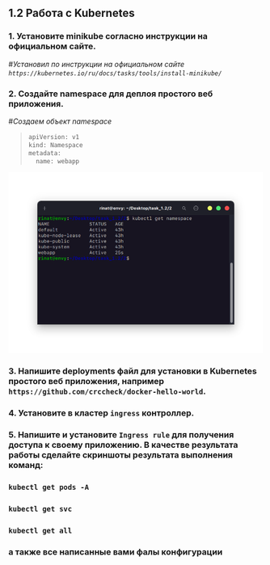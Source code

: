 ## 1.2 Работа с Kubernetes

### 1. Установите minikube согласно инструкции на официальном сайте.

#_Установил по инструкции на официальном сайте `https://kubernetes.io/ru/docs/tasks/tools/install-minikube/`_

### 2. Создайте namespace для деплоя простого веб приложения.

#_Создаем объект namespace_

> ```
> apiVersion: v1
> kind: Namespace
> metadata:
>   name: webapp
> ```

![namespace-list](images/namespace-list.png)

### 3. Напишите deployments файл для установки в Kubernetes простого веб приложения, например `https://github.com/crccheck/docker-hello-world`.

### 4. Установите в кластер `ingress` контроллер.

### 5. Напишите и установите `Ingress rule` для получения доступа к своему приложению. В качестве результата работы сделайте скриншоты результата выполнения команд:

### `kubectl get pods -A`

### `kubectl get svc`

### `kubectl get all`

### а также все написанные вами фалы конфигурации

```

```

```

```
